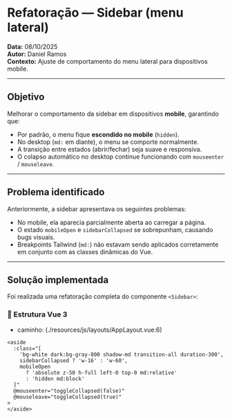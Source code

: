 # Refatoração — Sidebar (menu lateral)
**Data:** 08/10/2025  
**Autor:** Daniel Ramos  
**Contexto:** Ajuste de comportamento do menu lateral para dispositivos mobile.

---

## Objetivo
Melhorar o comportamento da sidebar em dispositivos **mobile**, garantindo que:
- Por padrão, o menu fique **escondido no mobile** (`hidden`).
- No desktop (`md:` em diante), o menu se comporte normalmente.
- A transição entre estados (abrir/fechar) seja suave e responsiva.
- O colapso automático no desktop continue funcionando com `mouseenter` / `mouseleave`.

---

## Problema identificado
Anteriormente, a sidebar apresentava os seguintes problemas:
- No mobile, ela aparecia parcialmente aberta ao carregar a página.  
- O estado `mobileOpen` e `sidebarCollapsed` se sobrepunham, causando bugs visuais.  
- Breakpoints Tailwind (`md:`) não estavam sendo aplicados corretamente em conjunto com as classes dinâmicas do Vue.  

---

## Solução implementada
Foi realizada uma refatoração completa do componente `<Sidebar>`:

### 📄 Estrutura Vue 3
- caminho: (./resources/js/layouts/AppLayout.vue:6)
```vue
<aside
  :class="[
    'bg-white dark:bg-gray-800 shadow-md transition-all duration-300',
    sidebarCollapsed ? 'w-16' : 'w-60',
    mobileOpen 
      ? 'absolute z-50 h-full left-0 top-0 md:relative' 
      : 'hidden md:block'
  ]"
  @mouseenter="toggleCollapsed(false)"
  @mouseleave="toggleCollapsed(true)"
>
</aside>

